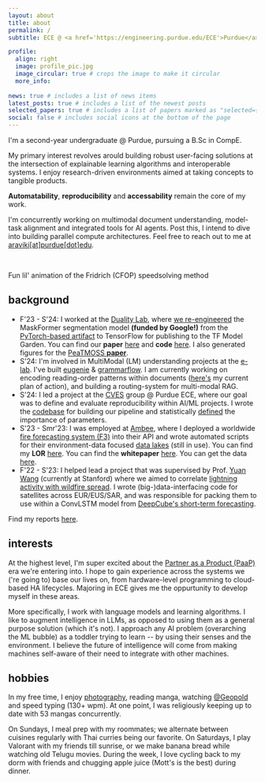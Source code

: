 ```yaml
---
layout: about
title: about
permalink: /
subtitle: ECE @ <a href='https://engineering.purdue.edu/ECE'>Purdue</a> | AI Engineer/Researcher

profile:
  align: right
  image: profile_pic.jpg
  image_circular: true # crops the image to make it circular
  more_info: 
  
news: true # includes a list of news items
latest_posts: true # includes a list of the newest posts
selected_papers: true # includes a list of papers marked as "selected={true}"
social: false # includes social icons at the bottom of the page
---
```


I'm a second-year undergraduate @ Purdue, pursuing a B.Sc in CompE.

My primary interest revolves arould building robust user-facing solutions at the intersection of explainable learning algorithms and interoperable systems. I enjoy research-driven environments aimed at taking concepts to tangible products. 

<b>Automatability</b>, <b>reproducibility</b> and <b>accessability</b> remain the core of my work. 

I'm concurrently working on multimodal document understanding, model-task alignment and integrated tools for AI agents. Post this, I intend to dive into building parallel compute architectures. Feel free to reach out to me at [araviki[at]purdue[dot]edu](mailto:araviki@purdue.edu).

<br>

<script type="module" src="https://unpkg.com/@splinetool/viewer@1.1.8/build/spline-viewer.js"></script>
<spline-viewer loading-anim-type="spinner-small-dark" url="https://prod.spline.design/yM3OABoP-icn9QQo/scene.splinecode"></spline-viewer>
<div class="caption">
    Fun lil' animation of the Fridrich (CFOP) speedsolving method
</div>


## background 

* F'23 - S'24: I worked at the [Duality Lab](https://davisjam.github.io/), where [we re-engineered](https://akshathraghav.github.io/projects/maskformer/) the MaskFormer segmentation model **(funded by Google!)** from the [PyTorch-based artifact](https://github.com/facebookresearch/MaskFormer) to TensorFlow for publishing to the TF Model Garden. You can find our **paper** [here](https://arxiv.org/pdf/2404.18801) and **code** [here](https://github.com/PurdueDualityLab/tf-maskformer/tree/PR_Draft/models/official/projects/maskformer). I also generated figures for the [PeaTMOSS **paper**](https://arxiv.org/pdf/2402.00699.pdf).
* S'24: I'm involved in MultiModal (LM) understanding projects at the [e-lab](https://e-lab.github.io/). I've built [eugenie](https://akshathraghav.github.io/projects/eugenie/) & [grammarflow](https://akshathraghav.github.io/projects/grammarflow/). I am currently working on encoding reading-order patterns within documents ([here's](https://drive.google.com/file/d/1x1IE_1NT-UAO7bFtoc_bPNJgqQFA1AXK/view?usp=sharing) my current plan of action), and building a routing-system for multi-modal RAG. 
* S'24: I led a project at the [CVES](https://yhlu.net/research.html) group @ Purdue ECE, where our goal was to define and evaluate reproducibility within AI/ML projects. I wrote the [codebase](https://github.com/AkshathRaghav/RAIS) for building our pipeline and statistically [defined](https://akshathraghav.github.io/projects/rais/) the importance of parameters. 
* S'23 - Smr'23: I was employed at [Ambee](https://www.getambee.com/), where I deployed a worldwide [fire forecasting system (F3)](https://akshathraghav.github.io/projects/ambee/) into their API and wrote automated scripts for their environment-data focused [data lakes](https://www.getambee.com/api-documentation) (still in use). You can find my **LOR** [here](https://akshathraghav.github.io/assets/pdf/AkshathRaghavR_LOR_Ambee.pdf). You can find the **whitepaper** [here](https://www.researchgate.net/publication/372769364_Time-Driven_Fire_Risk_Forecasting_Leveraging_Historical_Trends_for_Enhanced_Seasonal_Modeling). You can get the data [here](https://www.getambee.com/api-documentation).
* F'22 - S'23: I helped lead a project that was supervised by Prof. [Yuan Wang](https://wang-lab.stanford.edu/people/yuan-wang) (currently at Stanford) where we aimed to correlate [lightning activity with wildfire spread](https://akshathraghav.github.io/projects/lwl/). I wrote (big-)data-interfacing code for satellites across EUR/EUS/SAR, and was responsible for packing them to use within a ConvLSTM model from [DeepCube's short-term forecasting](https://github.com/DeepCube-org/uc3-public-notebooks/blob/main/3_UC3_DL_models_XAI.ipynb).

Find my reports [here](https://akshathraghav.github.io/projects/).

## interests

At the highest level, I'm super excited about the [Partner as a Product (PaaP)](https://uxdesign.cc/this-is-the-moment-to-reinvent-your-product-1ee084e38ab1) era we're entering into. I hope to gain experience across the systems we ('re going to) base our lives on, from hardware-level programming to cloud-based HA lifecycles. Majoring in ECE gives me the oppurtunity to develop myself in these areas. 

More specifically, I work with language models and learning algorithms. I like to augment intelligence in LLMs, as opposed to using them as a general purpose solution (which it's not). I approach any AI problem (overarching the ML bubble) as a toddler trying to learn -- by using their senses and the environment. I believe the future of intelligence will come from making machines self-aware of their need to integrate with other machines. 

<!-- Going forward, I aim to specialize in the art of **solution-building**, by bridging happening research with dynamic market needs. My approach involves deep-diving into research to understand core principles thoroughly and then 'swimming' across to explore its applications, ensuring my projects are both **fundamentally robust and practically relevant**. -->
<!-- 
Lessons from my mentors: 
- *Reliable software is a by-product of a robust design process;*
- *Quality work is replicable, replicable work guarantees quality;*
- *If it's not use(d)(ful), what's the point of building it?* -->
<!-- - *Every unexplained idea in one field can be explained by another;* -->

## hobbies 

In my free time, I enjoy [photography](https://akshathraghav.github.io/photography/), reading manga, watching [@Geopold](https://www.youtube.com/@Geopoldd) and speed typing (130+ wpm). At one point, I was religiously keeping up to date with 53 mangas concurrently. 

On Sundays, I meal prep with my roommates; we alternate between cuisines regularly with Thai curries being our favorite. On Saturdays, I play Valorant with my friends till sunrise, or we make banana bread while watching old Telugu movies. During the week, I love cycling back to my dorm with friends and chugging apple juice (Mott's is the best) during dinner. 